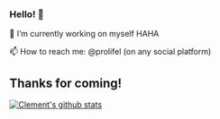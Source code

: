 ### Hello! 👋

🔭 I’m currently working on myself HAHA

📫 How to reach me: @prolifel (on any social platform)

Thanks for coming!
-----------------------
[![Clement's github stats](https://github-readme-stats.vercel.app/api?username=prolifel&count_private=true&bg_color=#4ED6CC)](https://github.com/anuraghazra/github-readme-stats)
